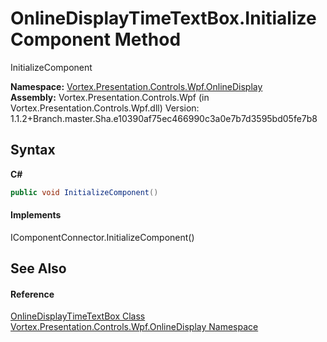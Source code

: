 # OnlineDisplayTimeTextBox.InitializeComponent Method 
 

InitializeComponent

**Namespace:**&nbsp;<a href="N_Vortex_Presentation_Controls_Wpf_OnlineDisplay.md">Vortex.Presentation.Controls.Wpf.OnlineDisplay</a><br />**Assembly:**&nbsp;Vortex.Presentation.Controls.Wpf (in Vortex.Presentation.Controls.Wpf.dll) Version: 1.1.2+Branch.master.Sha.e10390af75ec466990c3a0e7b7d3595bd05fe7b8

## Syntax

**C#**<br />
``` C#
public void InitializeComponent()
```


#### Implements
IComponentConnector.InitializeComponent()<br />

## See Also


#### Reference
<a href="T_Vortex_Presentation_Controls_Wpf_OnlineDisplay_OnlineDisplayTimeTextBox.md">OnlineDisplayTimeTextBox Class</a><br /><a href="N_Vortex_Presentation_Controls_Wpf_OnlineDisplay.md">Vortex.Presentation.Controls.Wpf.OnlineDisplay Namespace</a><br />